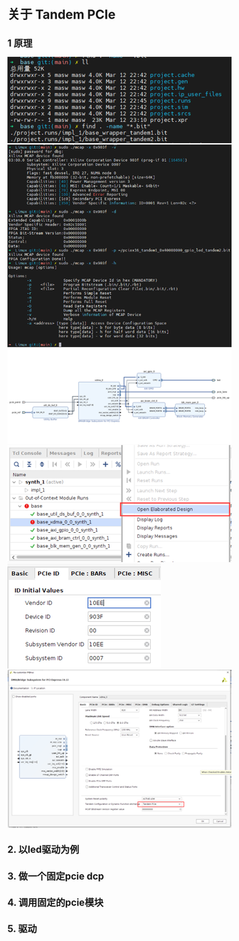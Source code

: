 
# 关于 Tandem PCIe


## 1 原理

![](./images/tandem_find_two_tandem.png)
![](./images/tandem_linux_test.png)
![](./images/tandem_pcie_block.png)
![](./images/tandem_pcie_error.png)
![](./images/tandem_pcie_id.png)
![](./images/tandem_xdma_setting.png)


## 2. 以led驱动为例



## 3. 做一个固定pcie dcp



## 4. 调用固定的pcie模块



## 5. 驱动
